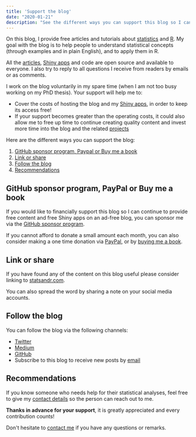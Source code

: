 ```yaml
---
title: 'Support the blog'
date: "2020-01-21"
description: "See the different ways you can support this blog so I can continue to provide free content. Any help is greatly appreciated. Thanks in advance!"
---
```


On this blog, I provide free articles and tutorials about [statistics](/tags/statistics/) and [R](/tags/r/). My goal with the blog is to help people to understand statistical concepts (through examples and in plain English), and to apply them in R.

All the [articles](/blog/), [Shiny apps](/tags/shiny/) and code are open source and available to everyone. I also try to reply to all questions I receive from readers by emails or as comments.

I work on the blog voluntarily in my spare time (when I am not too busy working on my PhD thesis). Your support will help me to:

* Cover the costs of hosting the blog and my [Shiny apps](/tags/shiny/), in order to keep its access free!
* If your support becomes greater than the operating costs, it could also allow me to free up time to continue creating quality content and invest more time into the blog and the related [projects](https://github.com/AntoineSoetewey)

Here are the different ways you can support the blog:

1. [GitHub sponsor program, Paypal or Buy me a book](#github-sponsor-program-paypal-or-buy-me-a-book)
1. [Link or share](#link-or-share)
1. [Follow the blog](#follow-the-blog)
1. [Recommendations](#recommendations)

## GitHub sponsor program, PayPal or Buy me a book

If you would like to financially support this blog so I can continue to provide free content and free Shiny apps on an ad-free blog, you can sponsor me via the [GitHub sponsor program](https://github.com/sponsors/AntoineSoetewey).

If you cannot afford to donate a small amount each month, you can also consider making a one time donation via [PayPal](https://paypal.me/AntoineSoetewey), or by [buying me a book](https://www.buymeacoffee.com/statsandr).

## Link or share

If you have found any of the content on this blog useful please consider linking to [statsandr.com](/).

You can also spread the word by sharing a note on your social media accounts.

## Follow the blog

You can follow the blog via the following channels:

* [Twitter](https://twitter.com/statsandr)
* [Medium](https://antoinesoetewey.medium.com/)
* [GitHub](https://github.com/AntoineSoetewey)
* Subscribe to this blog to receive new posts by [email](/subscribe/)

## Recommendations

If you know someone who needs help for their statistical analyses, feel free to give my [contact details](/contact/) so the person can reach out to me.

**Thanks in advance for your support**, it is greatly appreciated and every contribution counts!

Don't hesitate to [contact me](/contact/) if you have any questions or remarks.
